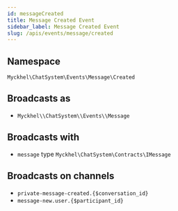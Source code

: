 ```yaml
---
id: messageCreated
title: Message Created Event
sidebar_label: Message Created Event
slug: /apis/events/message/created
---
```


## **Namespace**

`Myckhel\ChatSystem\Events\Message\Created`

## **Broadcasts as**
- `Myckhel\\ChatSystem\\Events\\Message`

## **Broadcasts with**
- `message`  type `Myckhel\ChatSystem\Contracts\IMessage`

## **Broadcasts on channels**
- `private-message-created.{$conversation_id}`
- `message-new.user.{$participant_id}`
